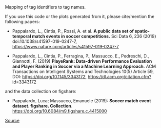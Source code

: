Mapping of tag identifiers to tag names.


If you use this code or the plots generated from it, please cite/mention the following papers:

- Pappalardo, L., Cintia, P., Rossi, A. et al. **A public data set of spatio-temporal match events in soccer competitions.** Sci Data 6, 236 (2019) doi:10.1038/s41597-019-0247-7, https://www.nature.com/articles/s41597-019-0247-7

- Pappalardo, L., Cintia, P., Ferragina, P., Massucco, E., Pedreschi, D., Giannotti, F. (2019) **PlayeRank: Data-driven Performance Evaluation and Player Ranking in Soccer via a Machine Learning Approach.** ACM Transactions on Intelligent Systems and Technologies 10(5) Article 59, DOI: https://doi.org/10.1145/3343172, https://dl.acm.org/citation.cfm?id=3343172

and the data collection on figshare:

- Pappalardo, Luca; Massucco, Emanuele (2019): **Soccer match event dataset. figshare. Collection.** https://doi.org/10.6084/m9.figshare.c.4415000


[Source](https://figshare.com/articles/Mapping_of_tag_identifiers_to_tag_names/11743818)